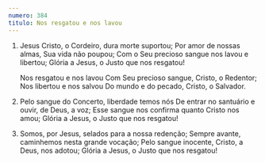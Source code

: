 ```yaml
---
numero: 384
titulo: Nos resgatou e nos lavou
---
```

1. Jesus Cristo, o Cordeiro, dura morte suportou;
   Por amor de nossas almas, Sua vida não poupou;
   Com o Seu precioso sangue nos lavou e libertou;
   Glória a Jesus, o Justo que nos resgatou!

   Nos resgatou e nos lavou
   Com Seu precioso sangue, Cristo, o Redentor;
   Nos libertou e nos salvou
   Do mundo e do pecado, Cristo, o Salvador.

2. Pelo sangue do Concerto, liberdade temos nós
   De entrar no santuário e ouvir, de Deus, a voz;
   Esse sangue nos confirma quanto Cristo nos amou;
   Glória a Jesus, o Justo que nos resgatou!

3. Somos, por Jesus, selados para a nossa redenção;
   Sempre avante, caminhemos nesta grande vocação;
   Pelo sangue inocente, Cristo, a Deus, nos adotou;
   Glória a Jesus, o Justo que nos resgatou!
